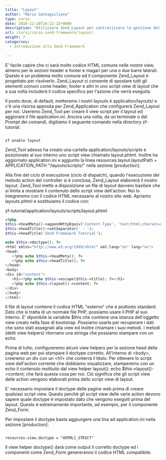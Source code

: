 ```yaml
---
title: "Layout"
author: "Mario Santagiuliana"
type: corso
date: 2010-12-28T16:22:22+0000
description: "Utilizzare Zend_Layout per centralizzare la gestione del codice HTML comune alle pagine di una applicazione MVC realizzata con lo Zend Framework"
url: /corsi/corso-zend-framework/layout/
weight: 7
categories:
  - Introduzione allo Zend Framework
  
---
```

E' facile capire che ci sarà molto codice HTML comune nelle nostre view, almeno per le sezioni header e footer e magari per una o due barre laterali. Questo è un problema molto comune ed il componente Zend\_Layout è progettato per risolverlo. Zend\_Layout ci consente di spostare tutti gli elementi comuni come header, footer e altri in uno script view di layout che a sua volta includerà il codice specifico per l'azione che verrà eseguita.

Il posto dove, di default, metteremo i nostri layouts è application/layouts/ e c'è una risorsa apposita per Zend\_Application che configurerà Zend\_Layout per noi. Useremo Zend\_Tool per creare il view script per il layout ed aggiorare il file application.ini. Ancora una volta, da un terminale o dal Prompt dei comandi, digitiamo il seguente comando nella directory zf-tutorial.

 ```

zf enable layout
```

Zend\_Tool adesso ha creato una cartella application/layouts/scripts e posizionato al suo interno uno script view chiamato layout.phtml. Inoltre ha aggiornato application.ini e aggiunto la linea resources.layout.layoutPath = APPLICATION\_PATH "/layouts/scripts/" nella sezione \[production\].

Alla fine del ciclo di esecuzione (ciclo di dispatch), quando l'esecuzione del metodo action del controller si è conclusa, Zend\_Layout elaborerà il nostro layout. Zend\_Tool mette a disposizione un file di layout davvero basilare che si limita a mostrare il contenuto dello script view dell'action. Noi lo integreremo con il codice HTML necessario al nostro sito web. Apriamo layouts.phtml e sostituiamo il codice con:

zf-tutorial/application/layouts/scripts/layout.phtml

 ```php
<?php
$this->headMeta()->appendHttpEquiv('Content-Type', 'text/html;charset=utf-8');
$this->headTitle()->setSeparator(' - ');
$this->headTitle('Zend Framework Tutorial');

echo $this->doctype(); ?>
<html xmlns="http://www.w3.org/1999/xhtml" xml:lang="en" lang="en">
<head>
    <?php echo $this->headMeta(); ?>
    <?php echo $this->headTitle(); ?>
</head>
<body>
<div id="content">
    <h1><?php echo $this->escape($this->title); ?></h1>
    <?php echo $this->layout()->content; ?>
</div>
</body>
</html>
```

Il file di layout contiene il codice HTML "esterno" che è piuttosto standard. Dato che si tratta di un normale file PHP, possiamo usare il PHP al suo interno. E' diponibile la variabile $this che contiene una istanza dell'oggetto view creato nella fase di bootstrap. Possiamo usarla per recuperare i dati che sono stati assegnati alla view ed inoltre chiamare i suoi metodi. I metodi (detti view helpers) ritornano una stringa che possiamo stampare con un echo.

Prima di tutto, configureremo alcuni view helpers per la sezione head della pagina web per poi stampare il doctype corretto. All'interno di &lt;body&gt;, creeremo un div con un &lt;h1&gt; che conterrà il titolo. Per ottenere lo script view dell'action corrente che dobbiamo visualizzare, stamperemo con un echo il contenuto restituito dal view helper layout(): echo $this-&gt;layout()-&gt;content; che farà questa cosa per noi. Ciò significa che gli script view delle action vengono elaborati prima dello script view di layout.

E' necessario impostare il doctype delle pagine web prima di creare qualsiasi script view. Questo perchè gli script view delle varie action devono sapere quale doctype è impostato dato che vengono eseguiti prima del layout. Questo è estremamente importante, ad esempio, per il componente Zend\_Form.

Per impostare il doctype basta aggiungere una lina ad application.ini nella sezione \[production\]:

 ```

resources.view.doctype = "XHTML1_STRICT"
```

Il view helper doctype() darà come output il corretto doctype ed i componenti come Zend\_Form genereranno il codice HTML compatibile.
